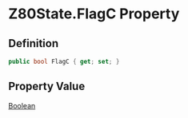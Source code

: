 # Z80State.FlagC Property
## Definition

```c#
public bool FlagC { get; set; }
```

## Property Value

[Boolean](https://learn.microsoft.com/en-gb/dotnet/api/System.Boolean)
